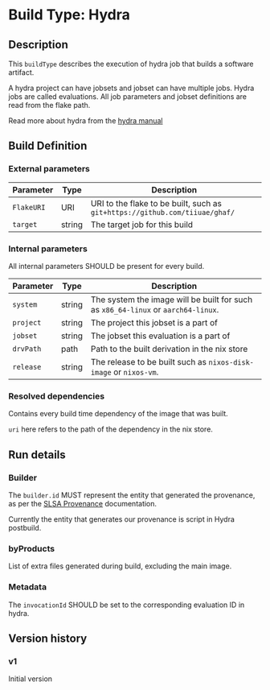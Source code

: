 <!--
    Copyright 2022-2023 TII (SSRC) and the Ghaf contributors
    SPDX-License-Identifier: CC-BY-SA-4.0
-->

# Build Type: Hydra

## Description

This `buildType` describes the execution of hydra job that builds a software artifact.

A hydra project can have jobsets and jobset can have multiple jobs.
Hydra jobs are called evaluations.
All job parameters and jobset definitions are read from the flake path.

Read more about hydra from the [hydra manual]

[hydra manual]: https://hydra.nixos.org/build/196107287/download/1/hydra/introduction.html

## Build Definition

### External parameters

[External parameters]: #external-parameters

| Parameter | Type | Description |
| --------- | ---- | ----------- |
| `FlakeURI`| URI | URI to the flake to be built, such as `git+https://github.com/tiiuae/ghaf/` |
| `target`  | string | The target job for this build |

### Internal parameters

All internal parameters SHOULD be present for every build.

| Parameter | Type | Description |
| --------- | ---- | ----------- |
| `system`  | string | The system the image will be built for such as `x86_64-linux` or `aarch64-linux`. |
| `project` | string | The project this jobset is a part of |
| `jobset`  | string | The jobset this evaluation is a part of |
| `drvPath` | path   | Path to the built derivation in the nix store |
| `release` | string | The release to be built such as `nixos-disk-image` or `nixos-vm`. |

### Resolved dependencies

Contains every build time dependency of the image that was built.

`uri` here refers to the path of the dependency in the nix store.

## Run details

### Builder

The `builder.id` MUST represent the entity that generated the provenance, as per
the [SLSA Provenance](https://slsa.dev/provenance/v1#builder.id) documentation.

Currently the entity that generates our provenance is script in Hydra postbuild.

### byProducts

List of extra files generated during build, excluding the main image.

### Metadata

The `invocationId` SHOULD be set to the corresponding evaluation ID in hydra.

## Version history

### v1

Initial version

